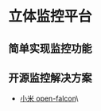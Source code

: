 # 立体监控平台

## 简单实现监控功能





## 开源监控解决方案

* [小米 open-falcon](https://github.com/open-falcon/falcon-plus)\

